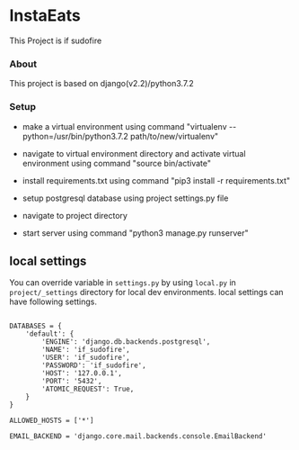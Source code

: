 # InstaEats

This Project is if sudofire

### About
This project is based on django(v2.2)/python3.7.2

### Setup
* make a virtual environment using command "virtualenv --python=/usr/bin/python3.7.2 path/to/new/virtualenv"

* navigate to virtual environment directory and activate virtual environment using command "source bin/activate"

* install requirements.txt using command "pip3 install -r requirements.txt"

* setup postgresql database using project settings.py file

* navigate to project directory

* start server using command "python3 manage.py runserver"

## local settings
You can override variable in `settings.py` by using `local.py` in `project/_settings` directory for local dev environments. local settings can have following settings.

```

DATABASES = {
    'default': {
        'ENGINE': 'django.db.backends.postgresql',
        'NAME': 'if_sudofire',
        'USER': 'if_sudofire',
        'PASSWORD': 'if_sudofire',
        'HOST': '127.0.0.1',
        'PORT': '5432',
        'ATOMIC_REQUEST': True,
    }
}

ALLOWED_HOSTS = ['*']

EMAIL_BACKEND = 'django.core.mail.backends.console.EmailBackend'

```